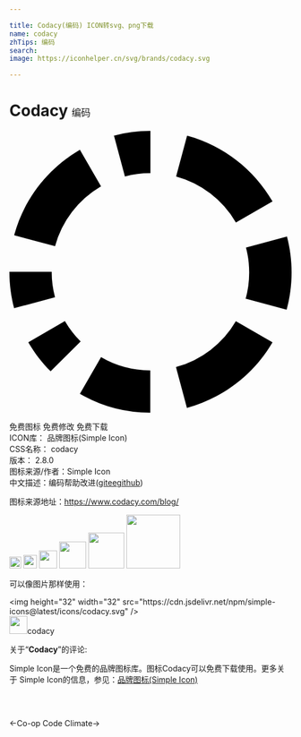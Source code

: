 ```yaml
---

title: Codacy(编码) ICON转svg、png下载
name: codacy
zhTips: 编码
search: 
image: https://iconhelper.cn/svg/brands/codacy.svg

---
```


# Codacy  <small style="font-size: 60%;font-weight: 100">编码</small>

<div id="svg" class="svg-wrap">
<svg role="img" viewBox="0 0 24 24" xmlns="http://www.w3.org/2000/svg"><title>Codacy icon</title><path d="M3.883 9.825a8.46 8.46 0 0 1 3.875-5.07l.04-.021-1.803-3.113C3.276 3.212 1.268 5.769.427 8.81l-.02.084zM9.824 3.894a8.246 8.246 0 0 1 2.164-.283h.005V.016h-.019a12.05 12.05 0 0 0-3.165.421l.084-.02zM14.178 3.897a8.449 8.449 0 0 1 5.063 3.875l.021.04 3.117-1.799c-1.591-2.718-4.146-4.726-7.186-5.568l-.084-.02zM0 12v.006c0 1.1.148 2.165.425 3.177l-.02-.084 3.476-.929a8.14 8.14 0 0 1-.284-2.161v-.008zM1.605 17.995c.55.941 1.18 1.754 1.901 2.475l2.553-2.54a8.56 8.56 0 0 1-1.313-1.695l-.022-.04zM5.995 22.38a11.77 11.77 0 0 0 5.967 1.604h.021-.001v-3.595h-.004a8.308 8.308 0 0 1-4.223-1.145l.039.021zM19.259 16.205a8.44 8.44 0 0 1-5.034 3.884l-.059.014.931 3.476c3.124-.86 5.681-2.863 7.246-5.52l.031-.056zM23.577 15.221c.268-.947.423-2.035.423-3.159 0-1.087-.144-2.14-.415-3.142l.019.084-3.486.931c.175.64.275 1.374.275 2.132 0 .79-.109 1.555-.313 2.28l.014-.059z"/></svg>
</div>
<detail full-name='codacy'></detail>

<div class="detail-page">
<p>
<span><span class="badge-success badge">免费图标</span> <span class="badge-success badge">免费修改</span>  <span class="badge-success badge">免费下载</span> </span>
<br/>
<span>
ICON库：
<span class="badge-secondary badge">品牌图标(Simple Icon)</span> 
</span>
<br/>
<span>
CSS名称：
<span class="badge-secondary badge">codacy</span> 
</span>

<br/>
<span>
版本：
<span class="badge-secondary badge">2.8.0</span> 
</span>
<br/>
<span>图标来源/作者：<span class="badge-light badge">Simple Icon</span></span> 
<br/>
<span class="zh-detail">中文描述：<span class="badge-primary badge">编码</span><span class="help-link"><span>帮助改进</span>(<a href="https://gitee.com/liuwave/icon-helper/edit/master/json/brands/codacy.json" target="_blank" rel="noopener noreferrer">gitee</a><a href="https://github.com/liuwave/icon-helper/edit/master/json/brands/codacy.json" target="_blank" rel="noopener noreferrer">github</a></span>)</span><br/>
</p>
</div><div class="description description alert alert-light"><p>图标来源地址：<a href="https://www.codacy.com/blog/" target="_blank" rel="noopener noreferrer">https://www.codacy.com/blog/</a></p></div>
<div class="alert alert-dark">
<img height="21" width="21" src="https://cdn.jsdelivr.net/npm/simple-icons@latest/icons/codacy.svg" />
<img height="24" width="24" src="https://cdn.jsdelivr.net/npm/simple-icons@latest/icons/codacy.svg" />
<img height="32" width="32" src="https://cdn.jsdelivr.net/npm/simple-icons@latest/icons/codacy.svg" />
<img height="48" width="48" src="https://cdn.jsdelivr.net/npm/simple-icons@latest/icons/codacy.svg" />
<img height="64" width="64" src="https://cdn.jsdelivr.net/npm/simple-icons@latest/icons/codacy.svg" />
<img height="96" width="96" src="https://cdn.jsdelivr.net/npm/simple-icons@latest/icons/codacy.svg" />

</div>
<div>
  <p>可以像图片那样使用：    
  </p>
  <div class="alert alert-primary" style="font-size: 14px">
    &lt;img height="32" width="32" src="https://cdn.jsdelivr.net/npm/simple-icons@latest/icons/codacy.svg" /&gt;
    <copy-btn content='<img height="32" width="32" src="https://cdn.jsdelivr.net/npm/simple-icons@latest/icons/codacy.svg" />'></copy-btn>
  </div>
  <div class="alert alert-secondary">
    <img height="32" width="32" src="https://cdn.jsdelivr.net/npm/simple-icons@latest/icons/codacy.svg" />codacy
    <copy-btn content="codacy" btn-title="复制图标名称"></copy-btn>
  </div>
</div>
<div class="icon-detail__container">
<p>关于“<b>Codacy</b>”的评论:</p>
</div>
<Vssue title="关于“Codacy”的评论" />
<div><p>Simple Icon是一个免费的品牌图标库。图标Codacy可以免费下载使用。更多关于  Simple Icon的信息，参见：<a target="_blank" href="https://iconhelper.cn/brands.html">品牌图标(Simple Icon)</a>
</p></div>


<div style="padding:2rem 0 " class="page-nav"><p class="inner"><span class="prev">←<router-link to="/icon/co-op.html">Co-op</router-link></span> <span class="next"><router-link to="/icon/code-climate.html">Code Climate</router-link>→</span></p></div>
